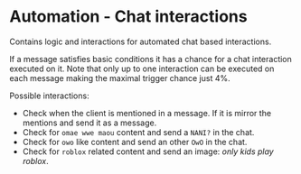 # Automation - Chat interactions

Contains logic and interactions for automated chat based interactions.

If a message satisfies basic conditions it has a chance for a chat interaction executed on it.
Note that only up to one interaction can be executed on each message making the maximal trigger chance just 4%.


Possible interactions:

- Check when the client is mentioned in a message. If it is mirror the mentions and send it as a message.
- Check for `omae wwe maou` content and send a `NANI?` in the chat.
- Check for `owo` like content and send an other `OwO` in the chat.
- Check for `roblox` related content and send an image: *only kids play roblox*.

